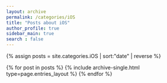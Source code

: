 ```yaml
---
layout: archive
permalink: /categories/iOS
title: "Posts about iOS"
author_profile: true
sidebar_main: true
search : false
---
```


{% assign posts = site.categories.iOS | sort:"date" | reverse %}

{% for post in posts %}
  {% include archive-single.html type=page.entries_layout %}
{% endfor %}